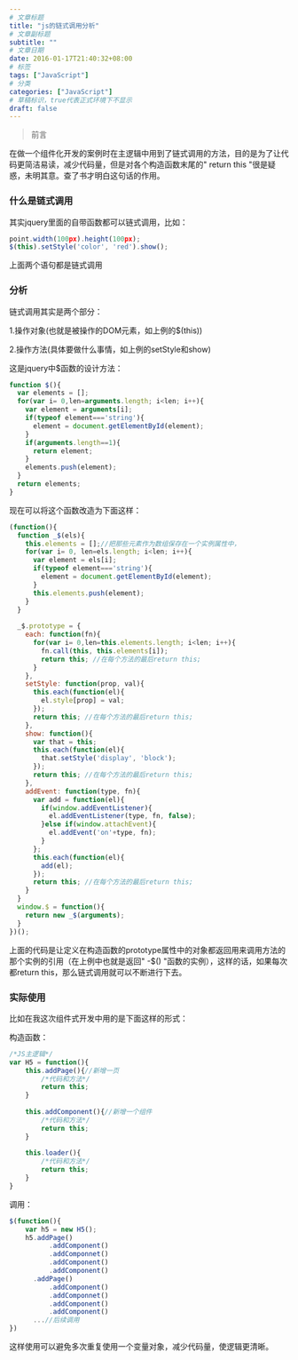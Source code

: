 ```yaml
---
# 文章标题
title: "js的链式调用分析"
# 文章副标题
subtitle: ""
# 文章日期
date: 2016-01-17T21:40:32+08:00
# 标签
tags: ["JavaScript"]
# 分类
categories: ["JavaScript"]
# 草稿标识，true代表正式环境下不显示
draft: false
---
```


> 前言

在做一个组件化开发的案例时在主逻辑中用到了链式调用的方法，目的是为了让代码更简洁易读，减少代码量，但是对各个构造函数末尾的" return this "很是疑惑，未明其意。查了书才明白这句话的作用。
### 什么是链式调用
其实jquery里面的自带函数都可以链式调用，比如：
```js
point.width(100px).height(100px);
$(this).setStyle('color', 'red').show();
```
上面两个语句都是链式调用
### 分析
链式调用其实是两个部分：

1.操作对象(也就是被操作的DOM元素，如上例的$(this))

2.操作方法(具体要做什么事情，如上例的setStyle和show)

这是jquery中$函数的设计方法：
```js
function $(){
  var elements = [];
  for(var i= 0,len=arguments.length; i<len; i++){
    var element = arguments[i];
    if(typeof element==='string'){
      element = document.getElementById(element);
    }
    if(arguments.length==1){
      return element;
    }
    elements.push(element);
  }
  return elements;
}
```
现在可以将这个函数改造为下面这样：
```js
(function(){
  function _$(els){
    this.elements = [];//把那些元素作为数组保存在一个实例属性中，
    for(var i= 0, len=els.length; i<len; i++){
      var element = els[i];
      if(typeof element==='string'){
        element = document.getElementById(element);
      }
      this.elements.push(element);
    }
  }
 
  _$.prototype = {
    each: function(fn){
      for(var i= 0,len=this.elements.length; i<len; i++){
        fn.call(this, this.elements[i]);
        return this; //在每个方法的最后return this;
      }
    },
    setStyle: function(prop, val){
      this.each(function(el){
        el.style[prop] = val;
      });
      return this; //在每个方法的最后return this;
    },
    show: function(){
      var that = this;
      this.each(function(el){
        that.setStyle('display', 'block');
      });
      return this; //在每个方法的最后return this;
    },
    addEvent: function(type, fn){
      var add = function(el){
        if(window.addEventListener){
          el.addEventListener(type, fn, false);
        }else if(window.attachEvent){
          el.addEvent('on'+type, fn);
        }
      };
      this.each(function(el){
        add(el);
      });
      return this; //在每个方法的最后return this;
    }
  }
  window.$ = function(){
    return new _$(arguments);
  }
})();
```
上面的代码是让定义在构造函数的prototype属性中的对象都返回用来调用方法的那个实例的引用（在上例中也就是返回" -$() "函数的实例），这样的话，如果每次都return this，那么链式调用就可以不断进行下去。
### 实际使用
比如在我这次组件式开发中用的是下面这样的形式：

构造函数：
```js
/*JS主逻辑*/
var H5 = function(){
    this.addPage(){//新增一页
        /*代码和方法*/
        return this;
    }
    
    this.addComponent(){//新增一个组件
        /*代码和方法*/
        return this;
    }
 
    this.loader(){
        /*代码和方法*/
        return this;
    }
}
```
调用：
```js
$(function(){
    var h5 = new H5();
    h5.addPage()
          .addComponent()
          .addComponnet()
          .addComponent()
          .addComponent()
      .addPage()
          .addComponent()
          .addComponnet()
          .addComponent()
          .addComponent()
      ...//后续调用
})
```
这样使用可以避免多次重复使用一个变量对象，减少代码量，使逻辑更清晰。